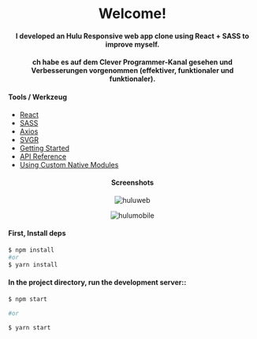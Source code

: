 <div align="center"> <h1> Welcome!</h1>

#### I developed an Hulu Responsive web app clone using React + SASS to improve myself. 
#### ch habe es auf dem Clever Programmer-Kanal gesehen und Verbesserungen vorgenommen (effektiver, funktionaler und funktionaler).



  
</div>

#### Tools / Werkzeug

- [React](https://reactjs.org/)
- [SASS](https://sass-lang.com/)
- [Axios](https://github.com/axios/axios)
- [SVGR](https://react-svgr.com/)
- [Getting Started](https://docs.expo.dev/)
- [API Reference](https://docs.expo.dev/versions/latest/)
- [Using Custom Native Modules](https://docs.expo.dev/bare/exploring-bare-workflow/)

<div align="center">

#### Screenshots
![huluweb](https://user-images.githubusercontent.com/45832621/132773260-bae6a387-e019-4b1a-91b7-b40e0a97c7c2.gif)

![hulumobile](https://user-images.githubusercontent.com/45832621/132773284-afca8133-69a6-4f52-9f92-0b6b74b40eb2.gif)

  </div>

#### First, Install deps


```bash
$ npm install
#or
$ yarn install
```

#### In the project directory, run the development server::

```bash
$ npm start

#or

$ yarn start
```

